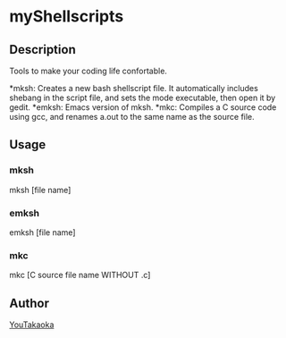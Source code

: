 # myShellscripts

## Description

Tools to make your coding life confortable.

*mksh: Creates a new bash shellscript file. It automatically includes shebang in the script file, and sets the mode executable, then open it by gedit.
*emksh: Emacs version of mksh.
*mkc: Compiles a C source code using gcc, and renames a.out to the same name as the source file.

## Usage

### mksh
mksh [file name]

### emksh
emksh [file name]

### mkc
mkc [C source file name WITHOUT .c]

## Author

[YouTakaoka](https://github.com/YouTakaoka)
